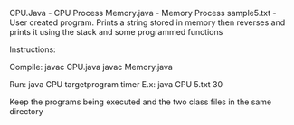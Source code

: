 CPU.Java - CPU Process
Memory.java - Memory Process
sample5.txt - User created program. Prints a string stored in memory then reverses and prints it using the stack and some programmed functions


Instructions:

Compile:
javac CPU.java
javac Memory.java

Run:
java CPU targetprogram timer
E.x: java CPU 5.txt 30

Keep the programs being executed and the two class files in the same directory

